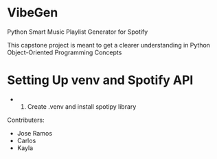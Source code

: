 # VibeGen
Python Smart Music Playlist Generator for Spotify

This capstone project is meant to get a clearer understanding in Python Object-Oriented Programming Concepts


# Setting Up venv and Spotify API
- 1. Create .venv and install spotipy library

Contributers:
 - Jose Ramos
 - Carlos 
 - Kayla